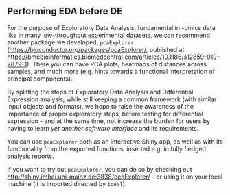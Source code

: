 ## Performing EDA before DE

For the purpose of Exploratory Data Analysis, fundamental in -omics data like in many low-throughput experimental datasets, we can recommend another package we developed, `pcaExplorer` (https://bioconductor.org/packages/pcaExplorer/, published at https://bmcbioinformatics.biomedcentral.com/articles/10.1186/s12859-019-2879-1).
There you can have PCA plots, heatmaps of distances across samples, and much more (e.g. hints towards a functional interpretation of principal components).

By splitting the steps of Exploratory Data Analysis and Differential Expression analysis, while still keeping a common framework (with similar input objects and formats), we hope to raise the awareness of the importance of proper exploratory steps, before testing for differential expression - and at the same time, not increase the burden for users by having to learn _yet another software interface_ and its requirements. 

You can use `pcaExplorer` both as an interactive Shiny app, as well as with its functionality from the exported functions, inserted e.g. in fully fledged analysis reports.

If you want to try out `pcaExplorer`, you can do so by checking out http://shiny.imbei.uni-mainz.de:3838/pcaExplorer/ - or using it on your local machine (it is imported directed by `ideal`).
